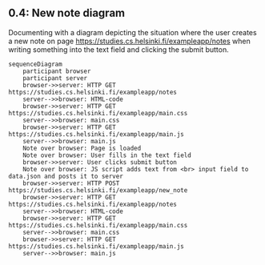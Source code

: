 ## 0.4: New note diagram

Documenting with a diagram depicting the situation where the user creates a new note on page https://studies.cs.helsinki.fi/exampleapp/notes when writing something into the text field and clicking the submit button.

```mermaid
sequenceDiagram
    participant browser
    participant server
    browser->>server: HTTP GET https://studies.cs.helsinki.fi/exampleapp/notes
    server-->>browser: HTML-code
    browser->>server: HTTP GET https://studies.cs.helsinki.fi/exampleapp/main.css
    server-->>browser: main.css
    browser->>server: HTTP GET https://studies.cs.helsinki.fi/exampleapp/main.js
    server-->>browser: main.js
    Note over browser: Page is loaded
    Note over browser: User fills in the text field
    browser->>server: User clicks submit button
    Note over browser: JS script adds text from <br> input field to data.json and posts it to server
    browser->>server: HTTP POST https://studies.cs.helsinki.fi/exampleapp/new_note
    browser->>server: HTTP GET https://studies.cs.helsinki.fi/exampleapp/notes
    server-->>browser: HTML-code
    browser->>server: HTTP GET https://studies.cs.helsinki.fi/exampleapp/main.css
    server-->>browser: main.css
    browser->>server: HTTP GET https://studies.cs.helsinki.fi/exampleapp/main.js
    server-->>browser: main.js
```
